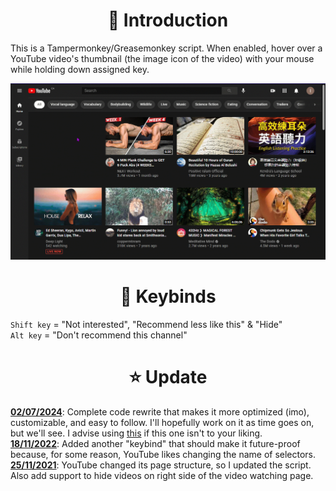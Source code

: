 <h1 align="center"> 📌 Introduction</h1>

This is a Tampermonkey/Greasemonkey script. When enabled, hover over a YouTube video's thumbnail (the image icon of the video) with your mouse while holding down assigned key.

![](https://raw.githubusercontent.com/0x7FFFFFFFFFFFFFFF/I_am_not_interested_in_this_youtube_video/main/youtube.gif)

<h1 align="center"> 📜 Keybinds </h1>

`Shift key` = "Not interested", "Recommend less like this" & "Hide"  
`Alt key` = "Don't recommend this channel"  

<h1 align="center"> ⭐ Update </h1>

<ins>**02/07/2024**</ins>: Complete code rewrite that makes it more optimized (imo), customizable, and easy to follow. I'll hopefully work on it as time goes on, but we'll see. I advise using [this](https://github.com/0x7FFFFFFFFFFFFFFF/I_am_not_interested_in_this_youtube_video) if this one isn't to your liking.  
<ins>**18/11/2022**</ins>: Added another "keybind" that should make it future-proof because, for some reason, YouTube likes changing the name of selectors.  
<ins>**25/11/2021**</ins>: YouTube changed its page structure, so I updated the script. Also add support to hide videos on right side of the video watching page.  
